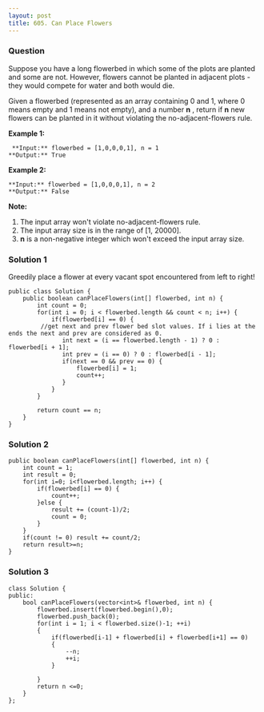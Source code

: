 ```yaml
---
layout: post
title: 605. Can Place Flowers
---
```

### Question
Suppose you have a long flowerbed in which some of the plots are planted and
some are not. However, flowers cannot be planted in adjacent plots - they
would compete for water and both would die.

Given a flowerbed (represented as an array containing 0 and 1, where 0 means
empty and 1 means not empty), and a number **n** , return if **n** new flowers
can be planted in it without violating the no-adjacent-flowers rule.

 **Example 1:**  

    
    
     **Input:** flowerbed = [1,0,0,0,1], n = 1
    **Output:** True
    

**Example 2:**  

    
    
    **Input:** flowerbed = [1,0,0,0,1], n = 2
    **Output:** False
    

**Note:**  

  1. The input array won't violate no-adjacent-flowers rule.
  2. The input array size is in the range of [1, 20000].
  3.  **n** is a non-negative integer which won't exceed the input array size.

### Solution 1
Greedily place a flower at every vacant spot encountered from left to right!

    
    
    public class Solution {
        public boolean canPlaceFlowers(int[] flowerbed, int n) {
            int count = 0;
            for(int i = 0; i < flowerbed.length && count < n; i++) {
                if(flowerbed[i] == 0) {
    	     //get next and prev flower bed slot values. If i lies at the ends the next and prev are considered as 0. 
                   int next = (i == flowerbed.length - 1) ? 0 : flowerbed[i + 1]; 
                   int prev = (i == 0) ? 0 : flowerbed[i - 1];
                   if(next == 0 && prev == 0) {
                       flowerbed[i] = 1;
                       count++;
                   }
                }
            }
            
            return count == n;
        }
    }
    


### Solution 2
    
    
    public boolean canPlaceFlowers(int[] flowerbed, int n) {
        int count = 1;
        int result = 0;
        for(int i=0; i<flowerbed.length; i++) {
            if(flowerbed[i] == 0) {
                count++;
            }else {
                result += (count-1)/2;
                count = 0;
            }
        }
        if(count != 0) result += count/2;
        return result>=n;
    }


### Solution 3
    
    
    class Solution {
    public:
        bool canPlaceFlowers(vector<int>& flowerbed, int n) {
            flowerbed.insert(flowerbed.begin(),0);
            flowerbed.push_back(0);
            for(int i = 1; i < flowerbed.size()-1; ++i)
            {
                if(flowerbed[i-1] + flowerbed[i] + flowerbed[i+1] == 0)
                {
                    --n;
                    ++i;
                }
                    
            }
            return n <=0;
        }
    };
    



